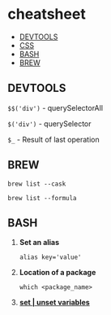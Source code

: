# cheatsheet

* [DEVTOOLS](#devtools)
* [CSS](https://github.com/aditya-chebrolu/cs-css?tab=readme-ov-file#css-cheatsheet)
* [BASH](#bash)
* [BREW](#brew)


## DEVTOOLS

```$$('div')``` - querySelectorAll

```$('div')``` - querySelector

```$_``` - Result of last operation

## BREW
```brew list --cask```

```brew list --formula```



 ## BASH
 1. **Set an alias**
    ```
    alias key='value'
    ```
    
2. **Location of a package**
    ```
    which <package_name>
    ```
    
3. **[set | unset variables](https://phoenixnap.com/kb/set-environment-variable-mac)**

